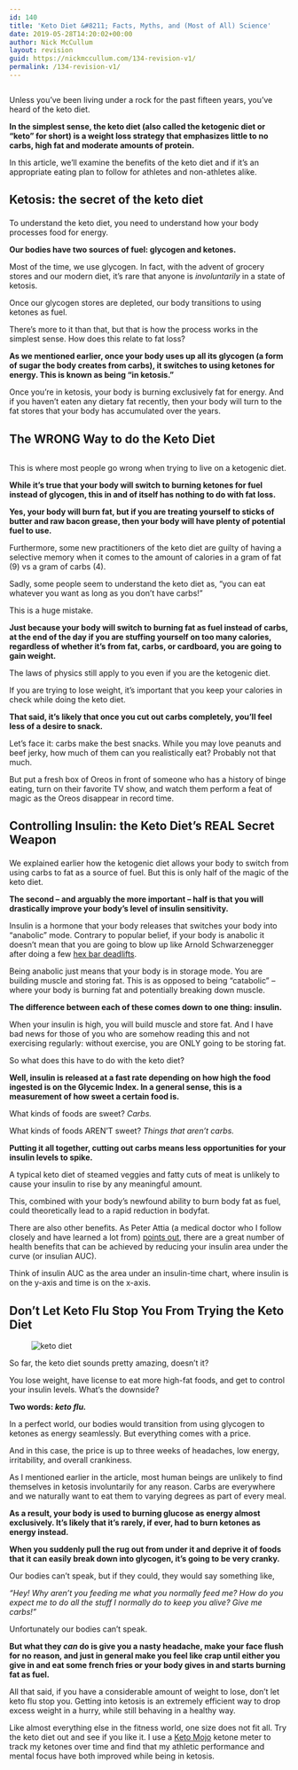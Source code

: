 ```yaml
---
id: 140
title: 'Keto Diet &#8211; Facts, Myths, and (Most of All) Science'
date: 2019-05-28T14:20:02+00:00
author: Nick McCullum
layout: revision
guid: https://nickmccullum.com/134-revision-v1/
permalink: /134-revision-v1/
---
```

<!--more-->

<div class="wp-block-image">
  <figure class="aligncenter"><img src="https://lh6.googleusercontent.com/j8M9JvLqKqMPuMKvyWuc0gxQXapvXJZm_F8CaBXNTNMwd4Gb6YGT2qLrp7Ud6sc3HQeeIka1H5C9Zdq3om4bxSJyPDGKgGbhOGRmUQ1p6irb90hyILwp8sQb5taaRlY8WQmkkCH4" alt="" /></figure>
</div>

Unless you&#8217;ve been living under a rock for the past fifteen years, you&#8217;ve heard of the keto diet. 

**In the simplest sense, the keto diet (also called the ketogenic diet or &#8220;keto&#8221; for short) is a weight loss strategy that emphasizes little to no carbs, high fat and moderate amounts of protein.** 

In this article, we’ll examine the benefits of the keto diet and if it’s an appropriate eating plan to follow for athletes and non-athletes alike.

## Ketosis: the secret of the keto diet<figure class="wp-block-embed-youtube wp-block-embed is-type-video is-provider-youtube wp-embed-aspect-16-9 wp-has-aspect-ratio">

<div class="wp-block-embed__wrapper">
</div></figure> 

To understand the keto diet, you need to understand how your body processes food for energy. 

**Our bodies have two sources of fuel: glycogen and ketones.** 

Most of the time, we use glycogen. In fact, with the advent of grocery stores and our modern diet, it&#8217;s rare that anyone is _involuntarily_ in a state of ketosis. 

Once our glycogen stores are depleted, our body transitions to using ketones as fuel. 

There&#8217;s more to it than that, but that is how the process works in the simplest sense. How does this relate to fat loss?

**As we mentioned earlier, once your body uses up all its glycogen (a form of sugar the body creates from carbs), it switches to using ketones for energy. This is known as being &#8220;in ketosis.&#8221;**

Once you&#8217;re in ketosis, your body is burning exclusively fat for energy. And if you haven&#8217;t eaten any dietary fat recently, then your body will turn to the fat stores that your body has accumulated over the years.

## The WRONG Way to do the Keto Diet

<div class="wp-block-image">
  <figure class="aligncenter"><img src="https://lh3.googleusercontent.com/8sHp-CXTI8yBr-g8bHY0BK88iKqucPhTbHAKplobVtRuDrWeLUHsqCbKmPcvpARFv09KZkjspMBc4NPhnTeq9fEeHke003vifCDbN26A2-NkTjDoXYyLHKiN9GO5afju7VaMYjfQ" alt="" /></figure>
</div>

This is where most people go wrong when trying to live on a ketogenic diet. 

**While it&#8217;s true that your body will switch to burning ketones for fuel instead of glycogen, this in and of itself has nothing to do with fat loss.** 

**Yes, your body will burn fat, but if you are treating yourself to sticks of butter and raw bacon grease, then your body will have plenty of potential fuel to use.** 

Furthermore, some new practitioners of the keto diet are guilty of having a selective memory when it comes to the amount of calories in a gram of fat (9) vs a gram of carbs (4).

Sadly, some people seem to understand the keto diet as, &#8220;you can eat whatever you want as long as you don&#8217;t have carbs!&#8221;

This is a huge mistake. 

**Just because your body will switch to burning fat as fuel instead of carbs, at the end of the day if you are stuffing yourself on too many calories, regardless of whether it&#8217;s from fat, carbs, or cardboard, you are going to gain weight.** 

The laws of physics still apply to you even if you are the ketogenic diet. 

If you are trying to lose weight, it&#8217;s important that you keep your calories in check while doing the keto diet. 

**That said, it&#8217;s likely that once you cut out carbs completely, you&#8217;ll feel less of a desire to snack.** 

Let&#8217;s face it: carbs make the best snacks. While you may love peanuts and beef jerky, how much of them can you realistically eat? Probably not that much.

But put a fresh box of Oreos in front of someone who has a history of binge eating, turn on their favorite TV show, and watch them perform a feat of magic as the Oreos disappear in record time.

## Controlling Insulin: the Keto Diet&#8217;s REAL Secret Weapon<figure class="wp-block-embed-youtube wp-block-embed is-type-video is-provider-youtube wp-embed-aspect-16-9 wp-has-aspect-ratio">

<div class="wp-block-embed__wrapper">
</div></figure> 

We explained earlier how the ketogenic diet allows your body to switch from using carbs to fat as a source of fuel. But this is only half of the magic of the keto diet.

**The second &#8211; and arguably the more important &#8211; half is that you will drastically improve your body&#8217;s level of insulin sensitivity.** 

Insulin is a hormone that your body releases that switches your body into &#8220;anabolic&#8221; mode. Contrary to popular belief, if your body is anabolic it doesn&#8217;t mean that you are going to blow up like Arnold Schwarzenegger after doing a few [hex bar deadlifts](https://nickmccullum.com/hex-bar-deadlifts/). 

Being anabolic just means that your body is in storage mode. You are building muscle and storing fat. This is as opposed to being &#8220;catabolic&#8221; &#8211; where your body is burning fat and potentially breaking down muscle. 

**The difference between each of these comes down to one thing: insulin.**

When your insulin is high, you will build muscle and store fat. And I have bad news for those of you who are somehow reading this and not exercising regularly: without exercise, you are ONLY going to be storing fat.

So what does this have to do with the keto diet?

**Well, insulin is released at a fast rate depending on how high the food ingested is on the Glycemic Index. In a general sense, this is a measurement of how sweet a certain food is.** 

What kinds of foods are sweet? _Carbs._ 

What kinds of foods AREN&#8217;T sweet? _Things that aren&#8217;t carbs._

**Putting it all together, cutting out carbs means less opportunities for your insulin levels to spike.** 

A typical keto diet of steamed veggies and fatty cuts of meat is unlikely to cause your insulin to rise by any meaningful amount. 

This, combined with your body&#8217;s newfound ability to burn body fat as fuel, could theoretically lead to a rapid reduction in bodyfat.

There are also other benefits. As Peter Attia (a medical doctor who I follow closely and have learned a lot from) [points out](https://peterattiamd.com/2016-update/), there are a great number of health benefits that can be achieved by reducing your insulin area under the curve (or insulian AUC). 

Think of insulin AUC as the area under an insulin-time chart, where insulin is on the y-axis and time is on the x-axis. 

## Don&#8217;t Let Keto Flu Stop You From Trying the Keto Diet

<div class="wp-block-image">
  <figure class="aligncenter"><img src="https://lh3.googleusercontent.com/0TuLTJ-q9hFbBwbdFGbWZJ5BzOCp-a0Q6ZyEW6aaHD1M4hcghE-BOgPGIEWzw5-NQOau_WyO6JJy3QzDOTZpt3j9fYtov_iAvqdPGLJsMSXzjhJrCfdQ9Q13VOdyReEpB3HV4irB" alt="keto diet" /></figure>
</div>

So far, the keto diet sounds pretty amazing, doesn&#8217;t it?

You lose weight, have license to eat more high-fat foods, and get to control your insulin levels. What&#8217;s the downside?

**Two words: _keto flu._**

In a perfect world, our bodies would transition from using glycogen to ketones as energy seamlessly. But everything comes with a price. 

And in this case, the price is up to three weeks of headaches, low energy, irritability, and overall crankiness. 

As I mentioned earlier in the article, most human beings are unlikely to find themselves in ketosis involuntarily for any reason. Carbs are everywhere and we naturally want to eat them to varying degrees as part of every meal.

**As a result, your body is used to burning glucose as energy almost exclusively. It&#8217;s likely that it&#8217;s rarely, if ever, had to burn ketones as energy instead.**

**When you suddenly pull the rug out from under it and deprive it of foods that it can easily break down into glycogen, it&#8217;s going to be very cranky.** 

Our bodies can&#8217;t speak, but if they could, they would say something like, 

_&#8220;Hey! Why aren&#8217;t you feeding me what you normally feed me? How do you expect me to do all the stuff I normally do to keep you alive? Give me carbs!&#8221;_

Unfortunately our bodies can&#8217;t speak.

**But what they _can_ do is give you a nasty headache, make your face flush for no reason, and just in general make you feel like crap until either you give in and eat some french fries or your body gives in and starts burning fat as fuel.**

All that said, if you have a considerable amount of weight to lose, don&#8217;t let keto flu stop you. Getting into ketosis is an extremely efficient way to drop excess weight in a hurry, while still behaving in a healthy way.

Like almost everything else in the fitness world, one size does not fit all. Try the keto diet out and see if you like it. I use a [Keto Mojo](https://keto-mojo.com/) ketone meter to track my ketones over time and find that my athletic performance and mental focus have both improved while being in ketosis.